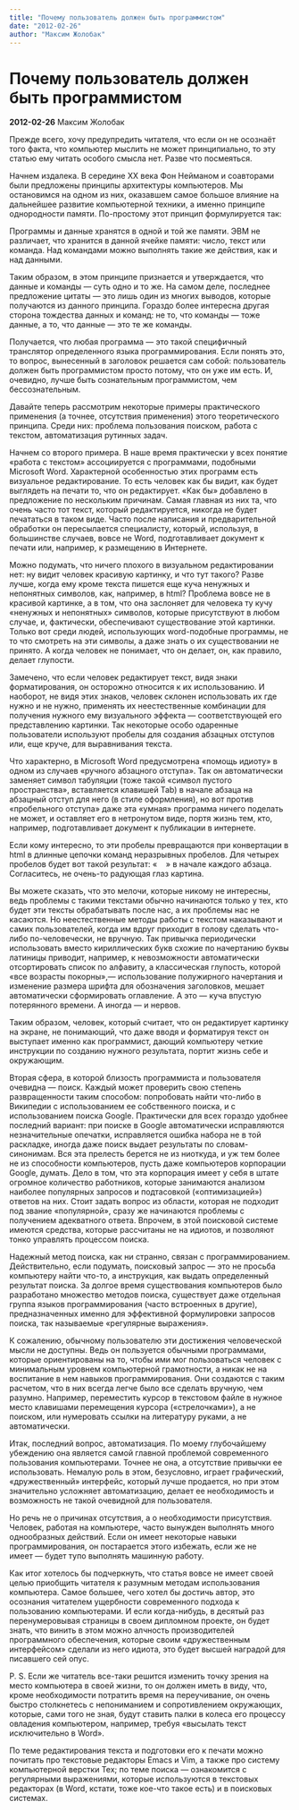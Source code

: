 ```yaml
---
title: "Почему пользователь должен быть программистом"
date: "2012-02-26"
author: "Максим Жолобак"
---
```


# Почему пользователь должен быть программистом

**2012-02-26** Максим Жолобак

Прежде всего, хочу предупредить читателя, что если он не осознаёт того факта, что компьютер мыслить не может принципиально, то эту статью ему читать особого смысла нет. Разве что посмеяться.

Начнем издалека. В середине XX века Фон Нейманом и соавторами были предложены принципы архитектуры компьютеров. Мы остановимся на одном из них, оказавшем самое большое влияние на дальнейшее развитие компьютерной техники, а именно принципе однородности памяти. По-простому этот принцип формулируется так:

Программы и данные хранятся в одной и той же памяти. ЭВМ не различает, что хранится в данной ячейке памяти: число, текст или команда. Над командами можно выполнять такие же действия, как и над данными.

Таким образом, в этом принципе признается и утверждается, что данные и команды — суть одно и то же. На самом деле, последнее предложение цитаты — это лишь один из многих выводов, которые получаются из данного принципа. Гораздо более интересна другая сторона тождества данных и команд: не то, что команды — тоже данные, а то, что данные — это те же команды.

Получается, что любая программа — это такой специфичный транслятор определенного языка программирования. Если понять это, то вопрос, вынесенный в заголовок решается сам собой: пользователь должен быть программистом просто потому, что он уже им есть. И, очевидно, лучше быть сознательным программистом, чем бессознательным.

Давайте теперь рассмотрим некоторые примеры практического применения (а точнее, отсутствия применения) этого теоретического принципа. Среди них: проблема пользования поиском, работа с текстом, автоматизация рутинных задач.

Начнем со второго примера. В наше время практически у всех понятие «работа с текстом» ассоциируется с программами, подобными Microsoft Word. Характерной особенностью этих программ есть визуальное редактирование. То есть человек как бы видит, как будет выглядеть на печати то, что он редактирует. «Как бы» добавлено в предложение по нескольким причинам. Самая главная из них та, что очень часто тот текст, который редактируется, никогда не будет печататься в таком виде. Часто после написания и предварительной обработки он пересылается специалисту, который, используя, в большинстве случаев, вовсе не Word, подготавливает документ к печати или, например, к размещению в Интернете.

Можно подумать, что ничего плохого в визуальном редактировании нет: ну видит человек красивую картинку, и что тут такого? Разве лучше, когда ему кроме текста пишется еще куча ненужных и непонятных символов, как, например, в html? Проблема вовсе не в красивой картинке, а в том, что она заслоняет для человека ту кучу «ненужных и непонятных» символов, которые присутствуют в любом случае, и, фактически, обеспечивают существование этой картинки. Только вот среди людей, использующих word-подобные программы, не то что смотреть на эти символы, а даже знать о их существовании не принято. А когда человек не понимает, что он делает, он, как правило, делает глупости.

Замечено, что если человек редактирует текст, видя знаки форматирования, он осторожно относится к их использованию. И наоборот, не видя этих знаков, человек склонен использовать их где нужно и не нужно, применять их неестественные комбинации для получения нужного ему визуального эффекта — соответствующей его представлению картинки. Так некоторые особо одаренные пользователи используют пробелы для создания абзацных отступов или, еще круче, для выравнивания текста.

Что характерно, в Microsoft Word предусмотрена «помощь идиоту» в одном из случаев «ручного абзацного отступа». Так он автоматически заменяет символ табуляции (тоже такой «символ пустого пространства», вставляется клавишей Tab) в начале абзаца на абзацный отступ для него (в стиле оформления), но вот против «пробельного отступа» даже эта «умная» программа ничего поделать не может, и оставляет его в нетронутом виде, портя жизнь тем, кто, например, подготавливает документ к публикации в интернете.

Если кому интересно, то эти пробелы превращаются при конвертации в html в длинные цепочки команд неразрывных пробелов. Для четырех пробелов будет вот такой результат: «&nbsp;&nbsp;&nbsp;&nbsp;» в начале каждого абзаца. Согласитесь, не очень-то радующая глаз картина.

Вы можете сказать, что это мелочи, которые никому не интересны, ведь проблемы с такими текстами обычно начинаются только у тех, кто будет эти тексты обрабатывать после нас, а их проблемы нас не касаются. Но неестественные методы работы с текстом наказывают и самих пользователей, когда им вдруг приходит в голову сделать что-либо по-человечески, не вручную. Так привычка периодически использовать вместо кириллических букв схожие по начертанию буквы латиницы приводит, например, к невозможности автоматически отсортировать список по алфавиту, а классическая глупость, которой «все возрасты покорны»,— использование полужирного начертания и изменение размера шрифта для обозначения заголовков, мешает автоматически сформировать оглавление. А это — куча впустую потерянного времени. А иногда — и нервов.

Таким образом, человек, который считает, что он редактирует картинку на экране, не понимающий, что даже вводя и форматируя текст он выступает именно как программист, дающий компьютеру четкие инструкции по созданию нужного результата, портит жизнь себе и окружающим.

Вторая сфера, в которой близость программиста и пользователя очевидна — поиск. Каждый может проверить свою степень развращенности таким способом: попробовать найти что-либо в Википедии с использованием ее собственного поиска, и с использованием поиска Google. Практически для всех гораздо удобнее последний вариант: при поиске в Google автоматически исправляются незначительные опечатки, исправляется ошибка набора не в той раскладке, иногда даже поиск выдает результаты по словам-синонимам. Вся эта прелесть берется не из ниоткуда, и уж тем более не из способности компьютеров, пусть даже компьютеров корпорации Google, думать. Дело в том, что эта корпорация имеет у себя в штате огромное количество работников, которые занимаются анализом наиболее популярных запросов и подтасовкой («оптимизацией») ответов на них. Стоит задать вопрос из области, которая не подходит под звание «популярной», сразу же начинаются проблемы с получением адекватного ответа. Впрочем, в этой поисковой системе имеются средства, которые рассчитаны не на идиотов, и позволяют тонко управлять процессом поиска.

Надежный метод поиска, как ни странно, связан с программированием. Действительно, если подумать, поисковый запрос — это не просьба компьютеру найти что-то, а инструкция, как выдать определенный результат поиска. За долгое время существования компьютеров было разработано множество методов поиска, существует даже отдельная группа языков программирования (часто встроенных в другие), предназначенных именно для эффективной формулировки запросов поиска, так называемые «регулярные выражения».

К сожалению, обычному пользователю эти достижения человеческой мысли не доступны. Ведь он пользуется обычными программами, которые ориентированы на то, чтобы ими мог пользоваться человек с минимальным уровнем компьютерной грамотности, а никак не на воспитание в нем навыков программирования. Они создаются с таким расчетом, что в них всегда легче было все сделать вручную, чем разумно. Например, переместить курсор в текстовом файле в нужное место клавишами перемещения курсора («стрелочками»), а не поиском, или нумеровать ссылки на литературу руками, а не автоматически.

Итак, последний вопрос, автоматизация. По моему глубочайшему убеждению она является самой главной проблемой современного пользования компьютерами. Точнее не она, а отсутствие привычки ее использовать. Немалую роль в этом, безусловно, играет графический, «дружественный» интерфейс, который лучше продается, но при этом значительно усложняет автоматизацию, делает ее необходимость и возможность не такой очевидной для пользователя.

Но речь не о причинах отсутствия, а о необходимости присутствия. Человек, работая на компьютере, часто вынужден выполнять много однообразных действий. Если он имеет некоторые навыки программирования, он постарается этого избежать, если же не имеет — будет тупо выполнять машинную работу.

Как итог хотелось бы подчеркнуть, что статья вовсе не имеет своей целью приобщить читателя к разумным методам использования компьютера. Самое большее, чего хотел бы достичь автор, это осознания читателем ущербности современного подхода к пользованию компьютерами. И если когда-нибудь, в десятый раз перенумеровывая страницы в своем дипломном проекте, он будет знать, что винить в этом можно алчность производителей программного обеспечения, которые своим «дружественным интерфейсом» сделали из него идиота, это будет высшей наградой для писавшего сей опус.

P. S. Если же читатель все-таки решится изменить точку зрения на место компьютера в своей жизни, то он должен иметь в виду, что, кроме необходимости потратить время на переучивание, он очень быстро столкнетесь с непониманием и сопротивлением окружающих, которые, сами того не зная, будут ставить палки в колеса его процессу овладения компьютером, например, требуя «высылать текст исключительно в Word».

По теме редактирования текста и подготовки его к печати можно почитать про текстовые редакторы Emacs и Vim, а также про систему компьютерной верстки Tex; по теме поиска — ознакомится с регулярными выражениями, которые используются в текстовых редакторах (в Word, кстати, тоже кое-что такое есть) и в поисковых системах.